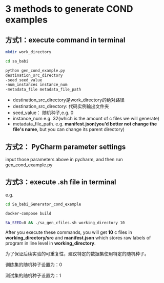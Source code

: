 # 3 methods to generate COND examples
## 方式1：execute command in terminal

```bash
mkdir work_directory
```

```bash
cd sa_babi
```

```bash
python gen_cond_example.py
destination_src_directory
-seed seed_value
-num_instances instance_num
-metadata_file metadata_file_path
```
- destination_src_directory是work_directory的绝对路径
- destination_src_directory: 代码实例输出文件夹
- seed_value： 随机种子,e.g. 0
- instance_num e.g. 32(which is the amount of c files we will generate)
- metadata_file_path. e.g. **manifest.json**(**you'd better not change the file's name**, but you can change its parent directory)

## 方式2： PyCharm parameter settings

input those parameters above in pycharm, and then run gen_cond_example.py

## 方式3：execute .sh file in terminal

e.g.
```bash
cd Sa_babi_Generator_cond_example
```

```bash
docker-compose build
```

```bash
SA_SEED=0 && ./sa_gen_cfiles.sh working_directory 10
```

After you execute these commands, you will get **10** c files in **working_directory/src** and **manifest.json** which stores raw labels of program in line level in **working_directory**.

为了保证后续实验的可重复性，建议特定的数据集使用特定的随机种子。

训练集的随机种子设置为：0

测试集的随机种子设置为：1





